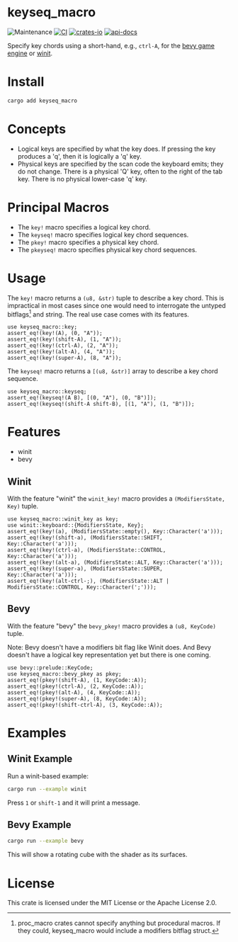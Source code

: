 # keyseq_macro
![Maintenance](https://img.shields.io/badge/maintenance-actively--developed-brightgreen.svg)
[![CI](https://github.com/shanecelis/keyseq_macro/actions/workflows/rust.yml/badge.svg)](https://github.com/shanecelis/keyseq_macro/actions)
  [![crates-io](https://img.shields.io/crates/v/keyseq_macro.svg)](https://crates.io/crates/keyseq_macro)
  [![api-docs](https://docs.rs/keyseq_macro/badge.svg)](https://docs.rs/keyseq_macro)

Specify key chords using a short-hand, e.g., `ctrl-A`, for the [bevy game engine](https://bevyengine.org) or [winit](https://github.com/rust-windowing/winit).

# Install

``` sh
cargo add keyseq_macro
```

# Concepts

* Logical keys are specified by what the key does. If pressing the key produces
  a 'q', then it is logically a 'q' key.
* Physical keys are specified by the scan code the keyboard emits; they do
  not change. There is a physical 'Q' key, often to the right of the tab key.
  There is no physical lower-case 'q' key.
  
# Principal Macros

* The `key!` macro specifies a logical key chord.
* The `keyseq!` macro specifies logical key chord sequences.
* The `pkey!` macro specifies a physical key chord.
* The `pkeyseq!` macro specifies physical key chord sequences.

# Usage

The `key!` macro returns a `(u8, &str)` tuple to describe a key chord. This is
impractical in most cases since one would need to interrogate the untyped
bitflags[^1] and string. The real use case comes with its features.

```
use keyseq_macro::key;
assert_eq!(key!(A), (0, "A"));
assert_eq!(key!(shift-A), (1, "A"));
assert_eq!(key!(ctrl-A), (2, "A"));
assert_eq!(key!(alt-A), (4, "A"));
assert_eq!(key!(super-A), (8, "A"));
```

The `keyseq!` macro returns a `[(u8, &str)]` array to describe a key chord sequence.

```
use keyseq_macro::keyseq;
assert_eq!(keyseq!(A B), [(0, "A"), (0, "B")]);
assert_eq!(keyseq!(shift-A shift-B), [(1, "A"), (1, "B")]);
```
# Features

* winit
* bevy

## Winit

With the feature "winit" the `winit_key!` macro provides a `(ModifiersState, Key)` tuple.

```
use keyseq_macro::winit_key as key;
use winit::keyboard::{ModifiersState, Key};
assert_eq!(key!(a), (ModifiersState::empty(), Key::Character('a')));
assert_eq!(key!(shift-a), (ModifiersState::SHIFT, Key::Character('a')));
assert_eq!(key!(ctrl-a), (ModifiersState::CONTROL, Key::Character('a')));
assert_eq!(key!(alt-a), (ModifiersState::ALT, Key::Character('a')));
assert_eq!(key!(super-a), (ModifiersState::SUPER, Key::Character('a')));
assert_eq!(key!(alt-ctrl-;), (ModifiersState::ALT | ModifiersState::CONTROL, Key::Character(';')));
```

## Bevy

With the feature "bevy" the `bevy_pkey!` macro provides a `(u8, KeyCode)` tuple.

Note: Bevy doesn't have a modifiers bit flag like Winit does. And Bevy doesn't
have a logical key representation yet but there is one coming.

```
use bevy::prelude::KeyCode;
use keyseq_macro::bevy_pkey as pkey;
assert_eq!(pkey!(shift-A), (1, KeyCode::A));
assert_eq!(pkey!(ctrl-A), (2, KeyCode::A));
assert_eq!(pkey!(alt-A), (4, KeyCode::A));
assert_eq!(pkey!(super-A), (8, KeyCode::A));
assert_eq!(pkey!(shift-ctrl-A), (3, KeyCode::A));
```

# Examples

## Winit Example
Run a winit-based example:

``` sh
cargo run --example winit
```

Press `1` or `shift-1` and it will print a message.

## Bevy Example

``` sh
cargo run --example bevy
```

This will show a rotating cube with the shader as its surfaces.

# License

This crate is licensed under the MIT License or the Apache License 2.0.

[^1]: proc_macro crates cannot specify anything but procedural macros. If they
    could, keyseq_macro would include a modifiers bitflag struct.
